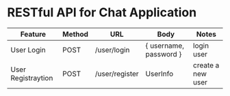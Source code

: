 # RESTful API for Chat Application


| Feature | Method | URL | Body | Notes |
| --- | --- | --- | --- | --- |
| User Login | POST | /user/login | { username, password } | login user |
| User Registraytion | POST | /user/register | UserInfo | create a new user |